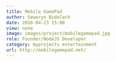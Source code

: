 ```yaml
---
title: Mobile GamePad
author: Seweryn Bidolach
date: 2016-04-23 15:00
view: none
image: images/project/mobilegamepad.jpg
role: Founder/NodeJS Developer
category: myprojects entertainment
url: http://mobilegamepad.net/
---
```


